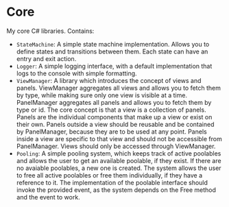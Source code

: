 # Core
My core C# libraries. Contains:
- `StateMachine`: A simple state machine implementation. 
Allows you to define states and transitions between them. Each state can have an entry and exit action.
- `Logger`: A simple logging interface, 
with a default implementation that logs to the console with simple formatting.
- `ViewManager`: A library which introduces the concept of views and panels. ViewManager aggregates all views and
allows you to fetch them by type, while making sure only one view is visible at a time.
PanelManager aggregates all panels and allows you to fetch them by type or id.
The core concept is that a view is a collection of panels. Panels are the individual components that make up a view
or exist on their own. Panels outside a view should be reusable and be contained by PanelManager, 
because they are to be used at any point. Panels inside a view are specific to that view and should not be 
accessible from PanelManager. Views should only be accessed through ViewManager.
- `Pooling`: A simple pooling system, which keeps track of active poolables and allows the user to get an available
poolable, if they exist. If there are no avaiable poolables, a new one is created. The system allows the user to free
all active poolables or free them individually, if they have a reference to it. The implementation of the poolable 
interface should invoke the provided event, as the system depends on the Free method and the event to work.